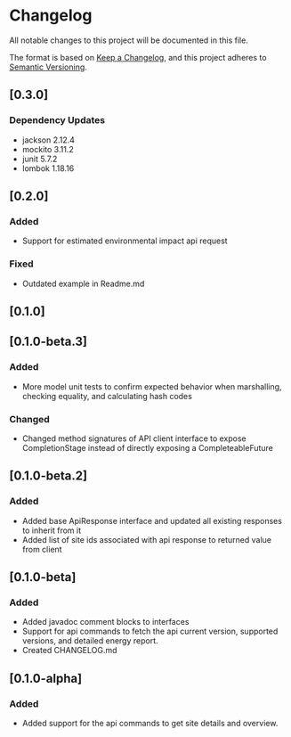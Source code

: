 # Changelog
All notable changes to this project will be documented in this file.

The format is based on [Keep a Changelog](https://keepachangelog.com/en/1.0.0/),
and this project adheres to [Semantic Versioning](https://semver.org/spec/v2.0.0.html).

## [0.3.0]
### Dependency Updates
- jackson 2.12.4
- mockito 3.11.2
- junit 5.7.2
- lombok 1.18.16


## [0.2.0]
### Added
- Support for estimated environmental impact api request

### Fixed
- Outdated example in Readme.md

## [0.1.0]
## [0.1.0-beta.3]
### Added
- More model unit tests to confirm expected behavior when marshalling, checking equality, and calculating hash codes

### Changed
- Changed method signatures of API client interface to expose CompletionStage instead of directly exposing a CompleteableFuture

## [0.1.0-beta.2]
### Added
- Added base ApiResponse interface and updated all existing responses to inherit from it
- Added list of site ids associated with api response to returned value from client

## [0.1.0-beta]
### Added
-  Added javadoc comment blocks to interfaces
-  Support for api commands to fetch the api current version, supported versions, 
    and detailed energy report.
- Created CHANGELOG.md

## [0.1.0-alpha]
### Added
- Added support for the api commands to get site details and overview.
